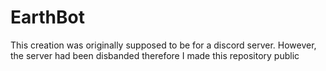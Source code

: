 # EarthBot
This creation was originally supposed to be for a discord server. However, the server had been disbanded therefore I made this repository public

